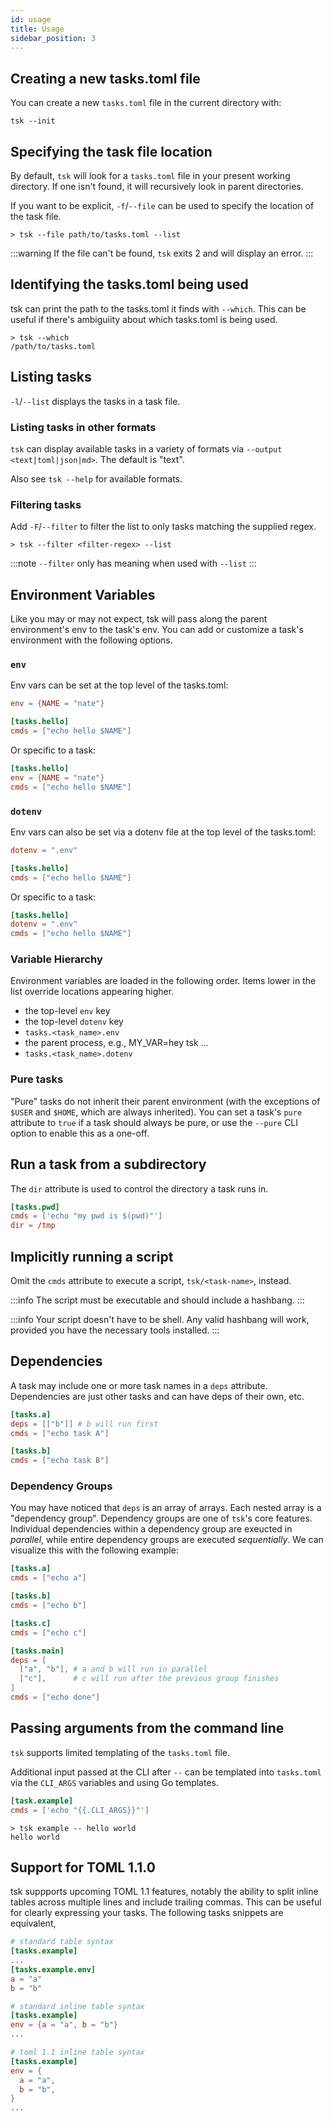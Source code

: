 ```yaml
---
id: usage
title: Usage
sidebar_position: 3
---
```


## Creating a new tasks.toml file

You can create a new `tasks.toml` file in the current directory with:

```shell
tsk --init
```

## Specifying the task file location

By default, `tsk` will look for a `tasks.toml` file in your present working directory. If one isn't found, it will recursively look in parent directories.

If you want to be explicit, `-f`/`--file` can be used to specify the location of the task file.

```shell
> tsk --file path/to/tasks.toml --list
```

:::warning
If the file can't be found, `tsk` exits 2 and will display an error.
:::

## Identifying the tasks.toml being used

tsk can print the path to the tasks.toml it finds with `--which`. This can be useful if there's ambiguiity about which tasks.toml is being used.

```shell
> tsk --which
/path/to/tasks.toml
```

## Listing tasks

`-l`/`--list` displays the tasks in a task file.

### Listing tasks in other formats

`tsk` can display available tasks in a variety of formats via `--output <text|toml|json|md>`. The default is "text".

Also see `tsk --help` for available formats.

### Filtering tasks

Add `-F`/`--filter` to filter the list to only tasks matching the supplied regex.

```shell
> tsk --filter <filter-regex> --list
```

:::note
`--filter` only has meaning when used with `--list`
:::

## Environment Variables

Like you may or may not expect, tsk will pass along the parent environment's env to the task's env. You can add or customize a task's environment with the following options.

### `env`

Env vars can be set at the top level of the tasks.toml:
```toml title="tasks.toml"
env = {NAME = "nate"}

[tasks.hello]
cmds = ["echo hello $NAME"]
```

Or specific to a task:
```toml title="tasks.toml"
[tasks.hello]
env = {NAME = "nate"}
cmds = ["echo hello $NAME"]
```

### `dotenv`

Env vars can also be set via a dotenv file at the top level of the tasks.toml:
```toml title="tasks.toml"
dotenv = ".env"

[tasks.hello]
cmds = ["echo hello $NAME"]
```

Or specific to a task:
```toml title="tasks.toml"
[tasks.hello]
dotenv = ".env"
cmds = ["echo hello $NAME"]
```

### Variable Hierarchy

Environment variables are loaded in the following order. Items lower in the list override locations appearing higher.

- the top-level `env` key
- the top-level `dotenv` key
- `tasks.<task_name>.env`
- the parent process, e.g., MY_VAR=hey tsk ...
- `tasks.<task_name>.dotenv`

### Pure tasks

"Pure" tasks do not inherit their parent environment (with the exceptions of `$USER` and `$HOME`, which are always inherited). You can set a task's `pure` attribute to `true` if a task should always be pure, or use the `--pure` CLI option to enable this as a one-off.

## Run a task from a subdirectory

The `dir` attribute is used to control the directory a task runs in.

```toml
[tasks.pwd]
cmds = ['echo "my pwd is $(pwd)"']
dir = /tmp
````

## Implicitly running a script

Omit the `cmds` attribute to execute a script, `tsk/<task-name>`, instead.

:::info
The script must be executable and should include a hashbang.
:::

:::info
Your script doesn't have to be shell. Any valid hashbang will work, provided you have the necessary tools installed.
:::

## Dependencies

A task may include one or more task names in a `deps` attribute. Dependencies are just other tasks and can have deps of their own, etc.

```toml title="tasks.toml"
[tasks.a]
deps = [["b"]] # b will run first
cmds = ["echo task A"]

[tasks.b]
cmds = ["echo task B"]
```

### Dependency Groups

You may have noticed that `deps` is an array of arrays. Each nested array is a "dependency group". Dependency groups are one of `tsk`'s core features. Individual dependencies within a dependency group are exeucted in *parallel*, while entire dependency groups are executed *sequentially*. We can visualize this with the following example:

```toml
[tasks.a]
cmds = ["echo a"]

[tasks.b]
cmds = ["echo b"]

[tasks.c]
cmds = ["echo c"]

[tasks.main]
deps = [
  ["a", "b"], # a and b will run in parallel
  ["c"],      # c will run after the previous group finishes
]
cmds = ["echo done"]
```
## Passing arguments from the command line

`tsk` supports limited templating of the `tasks.toml` file.

Additional input passed at the CLI after `--` can be templated into `tasks.toml` via the `CLI_ARGS` variables and using Go templates.

```toml
[task.example]
cmds = ['echo "{{.CLI_ARGS}}"']
```

```shell
> tsk example -- hello world
hello world
```

## Support for TOML 1.1.0

tsk suppports upcoming TOML 1.1 features, notably the ability to split inline tables across multiple lines and include trailing commas. This can be useful for clearly expressing your tasks. The following tasks snippets are equivalent,

```toml
# standard table syntax
[tasks.example]
...
[tasks.example.env]
a = "a"
b = "b"
```

```toml
# standard inline table syntax
[tasks.example]
env = {a = "a", b = "b"}
...
```

```toml
# toml 1.1 inline table syntax
[tasks.example]
env = {
  a = "a",
  b = "b",
}
...
```
